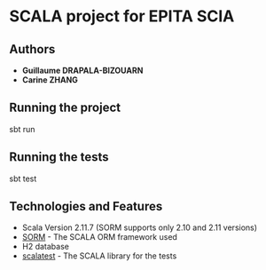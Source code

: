 # SCALA project for EPITA SCIA

## Authors

* **Guillaume DRAPALA-BIZOUARN**
* **Carine ZHANG**

## Running the project

sbt run

## Running the tests

sbt test


## Technologies and Features

* Scala Version 2.11.7 (SORM supports only 2.10 and 2.11 versions)
* [SORM](http://sorm-framework.org/) - The SCALA ORM framework used
* H2 database
* [scalatest](http://www.scalatest.org/) - The SCALA library for the tests

